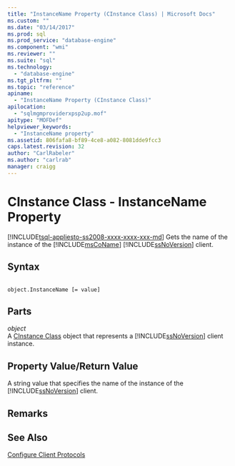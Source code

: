 ```yaml
---
title: "InstanceName Property (CInstance Class) | Microsoft Docs"
ms.custom: ""
ms.date: "03/14/2017"
ms.prod: sql
ms.prod_service: "database-engine"
ms.component: "wmi"
ms.reviewer: ""
ms.suite: "sql"
ms.technology: 
  - "database-engine"
ms.tgt_pltfrm: ""
ms.topic: "reference"
apiname: 
  - "InstanceName Property (CInstance Class)"
apilocation: 
  - "sqlmgmproviderxpsp2up.mof"
apitype: "MOFDef"
helpviewer_keywords: 
  - "InstanceName property"
ms.assetid: 806fafa8-bf89-4ce8-a082-8081dde9fcc3
caps.latest.revision: 32
author: "CarlRabeler"
ms.author: "carlrab"
manager: craigg
---
```

# CInstance Class - InstanceName Property
[!INCLUDE[tsql-appliesto-ss2008-xxxx-xxxx-xxx-md](../../includes/tsql-appliesto-ss2008-xxxx-xxxx-xxx-md.md)]
  Gets the name of the instance of the [!INCLUDE[msCoName](../../includes/msconame-md.md)] [!INCLUDE[ssNoVersion](../../includes/ssnoversion-md.md)] client.  
  
## Syntax  
  
```  
  
object.InstanceName [= value]  
```  
  
## Parts  
 *object*  
 A [CInstance Class](../../relational-databases/wmi-provider-configuration-classes/cinstance-class.md) object that represents a [!INCLUDE[ssNoVersion](../../includes/ssnoversion-md.md)] client instance.  
  
## Property Value/Return Value  
 A string value that specifies the name of the instance of the [!INCLUDE[ssNoVersion](../../includes/ssnoversion-md.md)] client.  
  
## Remarks  
  
## See Also  
 [Configure Client Protocols](http://technet.microsoft.com/library/ms181035.aspx)  
  
  
